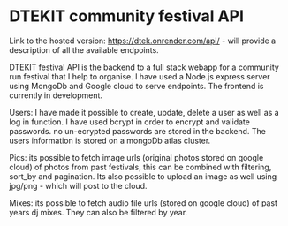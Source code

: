 # DTEKIT community festival API

Link to the hosted version: https://dtek.onrender.com/api/ - will provide a description of all the available endpoints. 

DTEKIT festival API is the backend to a full stack webapp for a community run festival that I help to organise. I have used a Node.js express server using MongoDb and Google cloud to serve endpoints. The frontend is currently in development.

Users: I have made it possible to create, update, delete a user as well as a log in function. I have used bcrypt in order to encrypt and validate passwords. no un-ecrypted passwords are stored in the backend. The users information is stored on a mongoDb atlas cluster. 

Pics: its possible to fetch image urls (original photos stored on google cloud) of photos from past festivals, this can be combined with filtering, sort_by and pagination. Its also possible to upload an image as well using jpg/png - which will post to the cloud.

Mixes: its possible to fetch audio file urls (stored on google cloud) of past years dj mixes. They can also be filtered by year.

